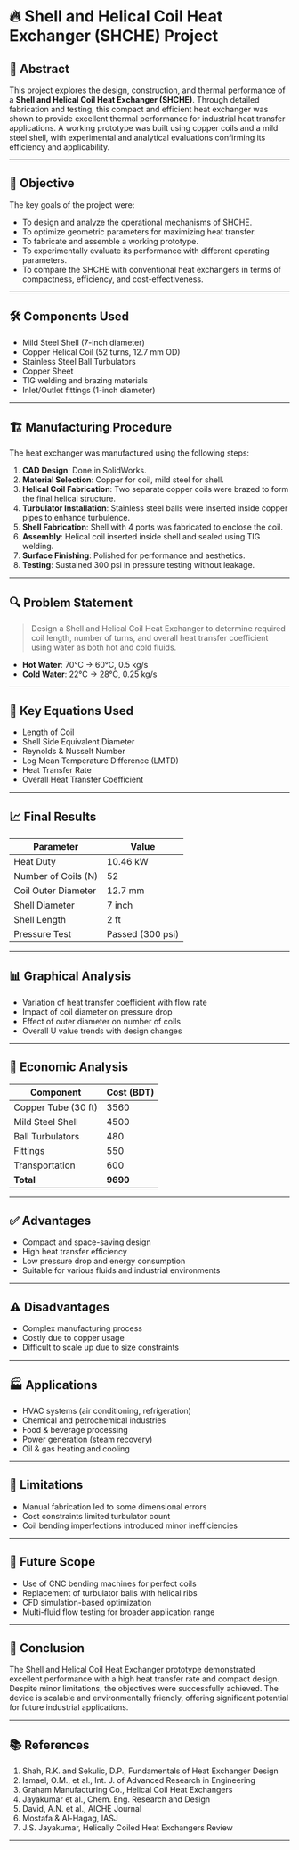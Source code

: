 # 🔥 Shell and Helical Coil Heat Exchanger (SHCHE) Project

## 📄 Abstract
This project explores the design, construction, and thermal performance of a **Shell and Helical Coil Heat Exchanger (SHCHE)**. Through detailed fabrication and testing, this compact and efficient heat exchanger was shown to provide excellent thermal performance for industrial heat transfer applications. A working prototype was built using copper coils and a mild steel shell, with experimental and analytical evaluations confirming its efficiency and applicability.

---

## 🎯 Objective

The key goals of the project were:
- To design and analyze the operational mechanisms of SHCHE.
- To optimize geometric parameters for maximizing heat transfer.
- To fabricate and assemble a working prototype.
- To experimentally evaluate its performance with different operating parameters.
- To compare the SHCHE with conventional heat exchangers in terms of compactness, efficiency, and cost-effectiveness.

---

## 🛠 Components Used

- Mild Steel Shell (7-inch diameter)
- Copper Helical Coil (52 turns, 12.7 mm OD)
- Stainless Steel Ball Turbulators
- Copper Sheet
- TIG welding and brazing materials
- Inlet/Outlet fittings (1-inch diameter)

---

## 🏗️ Manufacturing Procedure

The heat exchanger was manufactured using the following steps:

1. **CAD Design**: Done in SolidWorks.
2. **Material Selection**: Copper for coil, mild steel for shell.
3. **Helical Coil Fabrication**: Two separate copper coils were brazed to form the final helical structure.
4. **Turbulator Installation**: Stainless steel balls were inserted inside copper pipes to enhance turbulence.
5. **Shell Fabrication**: Shell with 4 ports was fabricated to enclose the coil.
6. **Assembly**: Helical coil inserted inside shell and sealed using TIG welding.
7. **Surface Finishing**: Polished for performance and aesthetics.
8. **Testing**: Sustained 300 psi in pressure testing without leakage.

---

## 🔍 Problem Statement

> Design a Shell and Helical Coil Heat Exchanger to determine required coil length, number of turns, and overall heat transfer coefficient using water as both hot and cold fluids.

- **Hot Water**: 70°C → 60°C, 0.5 kg/s
- **Cold Water**: 22°C → 28°C, 0.25 kg/s

---

## 🧠 Key Equations Used

- Length of Coil  
- Shell Side Equivalent Diameter  
- Reynolds & Nusselt Number  
- Log Mean Temperature Difference (LMTD)  
- Heat Transfer Rate  
- Overall Heat Transfer Coefficient  

---

## 📈 Final Results

| Parameter                      | Value             |
|-------------------------------|-------------------|
| Heat Duty                     | 10.46 kW          |
| Number of Coils (N)           | 52                |
| Coil Outer Diameter           | 12.7 mm           |
| Shell Diameter                | 7 inch            |
| Shell Length                  | 2 ft              |
| Pressure Test                 | Passed (300 psi)  |

---

## 📊 Graphical Analysis

- Variation of heat transfer coefficient with flow rate
- Impact of coil diameter on pressure drop
- Effect of outer diameter on number of coils
- Overall U value trends with design changes

---

## 💸 Economic Analysis

| Component                     | Cost (BDT) |
|------------------------------|------------|
| Copper Tube (30 ft)          | 3560       |
| Mild Steel Shell             | 4500       |
| Ball Turbulators             | 480        |
| Fittings                     | 550        |
| Transportation               | 600        |
| **Total**                    | **9690**   |

---

## ✅ Advantages

- Compact and space-saving design  
- High heat transfer efficiency  
- Low pressure drop and energy consumption  
- Suitable for various fluids and industrial environments  

---

## ⚠️ Disadvantages

- Complex manufacturing process  
- Costly due to copper usage  
- Difficult to scale up due to size constraints  

---

## 🏭 Applications

- HVAC systems (air conditioning, refrigeration)  
- Chemical and petrochemical industries  
- Food & beverage processing  
- Power generation (steam recovery)  
- Oil & gas heating and cooling  

---

## 🚧 Limitations

- Manual fabrication led to some dimensional errors  
- Cost constraints limited turbulator count  
- Coil bending imperfections introduced minor inefficiencies  

---

## 🌱 Future Scope

- Use of CNC bending machines for perfect coils  
- Replacement of turbulator balls with helical ribs  
- CFD simulation-based optimization  
- Multi-fluid flow testing for broader application range  

---

## 🧾 Conclusion

The Shell and Helical Coil Heat Exchanger prototype demonstrated excellent performance with a high heat transfer rate and compact design. Despite minor limitations, the objectives were successfully achieved. The device is scalable and environmentally friendly, offering significant potential for future industrial applications.

---

## 📚 References

1. Shah, R.K. and Sekulic, D.P., Fundamentals of Heat Exchanger Design  
2. Ismael, O.M., et al., Int. J. of Advanced Research in Engineering  
3. Graham Manufacturing Co., Helical Coil Heat Exchangers  
4. Jayakumar et al., Chem. Eng. Research and Design  
5. David, A.N. et al., AICHE Journal  
6. Mostafa & Al-Hagag, IASJ  
7. J.S. Jayakumar, Helically Coiled Heat Exchangers Review  

---
